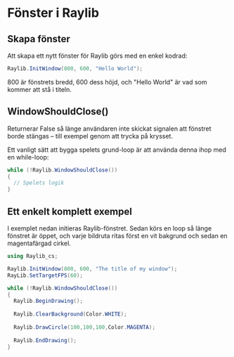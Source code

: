 # Fönster i Raylib

## Skapa fönster

Att skapa ett nytt fönster för Raylib görs med en enkel kodrad:

```csharp
Raylib.InitWindow(800, 600, "Hello World");
```

800 är fönstrets bredd, 600 dess höjd, och "Hello World" är vad som kommer att stå i titeln.

## WindowShouldClose()

Returnerar False så länge användaren inte skickat signalen att fönstret borde stängas – till exempel genom att trycka på krysset.

Ett vanligt sätt att bygga spelets grund-loop är att använda denna ihop med en while-loop:

```csharp
while (!Raylib.WindowShouldClose())
{
  // Spelets logik
}
```

## Ett enkelt komplett exempel

I exemplet nedan initieras Raylib-fönstret. Sedan körs en loop så länge fönstret är öppet, och varje bildruta ritas först en vit bakgrund och sedan en magentafärgad cirkel.

```csharp
using Raylib_cs;

Raylib.InitWindow(800, 600, "The title of my window");
RayLib.SetTargetFPS(60);

while (!Raylib.WindowShouldClose())
{
  Raylib.BeginDrawing();
  
  Raylib.ClearBackground(Color.WHITE);
  
  Raylib.DrawCircle(100,100,100,Color.MAGENTA);
  
  Raylib.EndDrawing();
}
```
